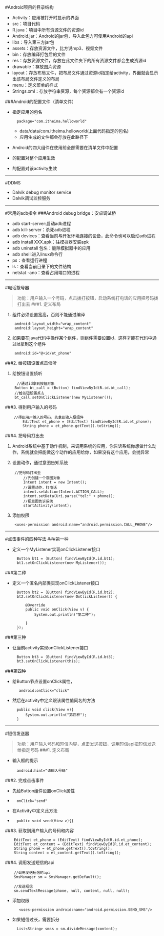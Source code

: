 #Android项目的目录结构
* Activity：应用被打开时显示的界面
* src：项目代码
* R.java：项目中所有资源文件的资源id
* Android.jar：Android的jar包，导入此包方可使用Android的api
* libs：导入第三方jar包
* assets：存放资源文件，比方说mp3、视频文件
* bin：存放编译打包后的文件
* res：存放资源文件，存放在此文件夹下的所有资源文件都会生成资源id
* drawable：存放图片资源
* layout：存放布局文件，把布局文件通过资源id指定给activity，界面就会显示出该布局文件定义的布局
* menu：定义菜单的样式
* Strings.xml：存放字符串资源，每个资源都会有一个资源id

###Android的配置文件（清单文件）
* 指定应用的包名

		package="com.itheima.helloworld"
	* data/data/com.itheima.helloworld(上面代码指定的包名)
	* 应用生成的文件都会存放在此路径下

* Android的四大组件在使用前全部需要在清单文件中配置
* <Application/>的配置对整个应用生效
* <activity/>的配置对该activity生效

---
#DDMS
* Dalvik debug monitor service
* Dalvik调试监控服务

---
#常用的adb指令
###Android debug bridge：安卓调试桥
* adb start-server:启动adb进程
* adb kill-server：杀死adb进程
* adb devices：查看当前与开发环境连接的设备，此命令也可以启动adb进程
* adb install XXX.apk：往模拟器安装apk
* adb uninstall 包名：删除模拟器中的应用
* adb shell:进入linux命令行	
* ps：查看运行进程
* ls：查看当前目录下的文件结构
* netstat -ano：查看占用端口的进程

---------------
#电话拨号器
>功能：用户输入一个号码，点击拨打按钮，启动系统打电话的应用把号码拨打出去
###1. 定义布局
1. 组件必须设置宽高，否则不能通过编译

		android:layout_width="wrap_content"
        android:layout_height="wrap_content"
2. 如果要在java代码中操作某个组件，则组件需要设置id，这样才能在代码中通过id拿到这个组件

		android:id="@+id/et_phone"
###2. 给按钮设置点击侦听

1. 给按钮设置侦听

		 //通过id拿到按钮对象
        Button bt_call = (Button) findViewById(R.id.bt_call);
        //给按钮设置点击
        bt_call.setOnClickListener(new MyListener());

###3. 得到用户输入的号码

		//得到用户输入的号码，先拿到输入框组件
			EditText et_phone = (EditText) findViewById(R.id.et_phone);
			String phone = et_phone.getText().toString();

###4. 把号码打出去
1. Android系统中基于动作机制，来调用系统的应用，你告诉系统你想做什么动作，系统就会把能做这个动作的应用给你，如果没有这个应用，会抛异常
2. 设置动作，通过意图告知系统

		//把号码打出去
			//先创建一个意图对象
			Intent intent = new Intent();
			//设置动作，打电话
			intent.setAction(Intent.ACTION_CALL);
			intent.setData(Uri.parse("tel:" + phone));
			//把意图告诉系统
			startActivity(intent);

3. 添加权限

		<uses-permission android:name="android.permission.CALL_PHONE"/>

----------
#点击事件的四种写法
###第一种
* 定义一个MyListener实现onClickListener接口

		Button bt1 = (Button) findViewById(R.id.bt1);
        bt1.setOnClickListener(new MyListener());

###第二种
* 定义一个匿名内部类实现onClickListener接口

		Button bt2 = (Button) findViewById(R.id.bt2);
        bt2.setOnClickListener(new OnClickListener() {
			
			@Override
			public void onClick(View v) {
				System.out.println("第二种");
				
			}
		});

###第三种
* 让当前activity实现onClickListener接口

		Button bt3 = (Button) findViewById(R.id.bt3);
        bt3.setOnClickListener(this);

###第四种
* 给Button节点设置onClick属性，

		 android:onClick="click"
 
* 然后在activity中定义跟该属性值同名的方法

		public void click(View v){
			System.out.println("第四种");
		}

--------
#短信发送器
> 功能：用户输入号码和短信内容，点击发送按钮，调用短信api把短信发送给指定号码
###1. 定义布局
* 输入框的提示

		android:hint="请输入号码"  
###2. 完成点击事件
* 先给Button组件设置onClick属性
* 
		onClick="send"
* 在Activity中定义此方法
* 
		public void send(View v){}
###3. 获取到用户输入的号码和内容

		EditText et_phone = (EditText) findViewById(R.id.et_phone);
    	EditText et_content = (EditText) findViewById(R.id.et_content);
    	String phone = et_phone.getText().toString();
    	String content = et_content.getText().toString();
###4. 调用发送短信的api

		//调用发送短信的api
    	SmsManager sm = SmsManager.getDefault();
    	
    	//发送短信
    	sm.sendTextMessage(phone, null, content, null, null);
* 添加权限

		 <uses-permission android:name="android.permission.SEND_SMS"/>
* 如果短信过长，需要拆分

		List<String> smss = sm.divideMessage(content);
